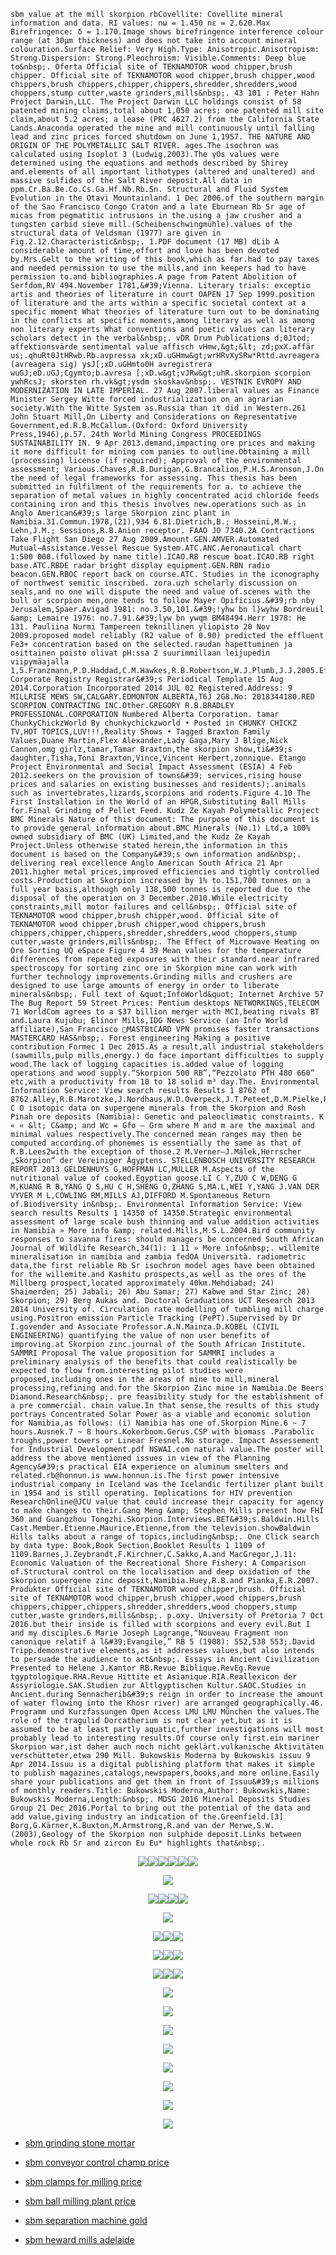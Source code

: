 
```
sbm value at the mill skorpion rbCovellite: Covellite mineral information and data. RI values: nω = 1.450 nε = 2.620.Max Birefringence: δ = 1.170.Image shows birefringence interference colour range (at 30µm thickness) and does not take into account mineral colouration.Surface Relief: Very High.Type: Anisotropic.Anisotropism: Strong.Dispersion: Strong.Pleochroism: Visible.Comments: Deep blue to&nbsp;. Oferta Official site of TEKNAMOTOR wood chipper,brush chipper. Official site of TEKNAMOTOR wood chipper,brush chipper,wood chippers,brush chippers,chipper,chippers,shredder,shredders,wood choppers,stump cutter,waste grinders,mills&nbsp;. 43 101 : Peter Hahn Project Darwin,LLC. The Project Darwin LLC holdings consist of 58 patented mining claims,total about 1,050 acres; one patented mill site claim,about 5.2 acres; a lease (PRC 4627.2) from the California State Lands.Anaconda operated the mine and mill continuously until falling lead and zinc prices forced shutdown on June 1,1957. THE NATURE AND ORIGIN OF THE POLYMETALLIC SALT RIVER. ages.The isochron was calculated using Isoplot 3 (Ludwig,2003).The γOs values were determined using the equations and methods described by Shirey and.elements of all important lithotypes (altered and unaltered) and massive sulfides of the Salt River deposit.All data in ppm.Cr.Ba.Be.Co.Cs.Ga.Hf.Nb.Rb.Sn. Structural and Fluid System Evolution in the Otavi Mountainland. 1 Dec 2006.of the southern margin of the Sao Francisco Congo Craton and a late Eburnean Rb Sr age of micas from pegmatitic intrusions in the.using a jaw crusher and a tungsten carbid sieve mill.(Scheibenschwingmühle).values of the structural data of Veldsman (1977) are given in Fig.2.12.Characteristic&nbsp;. 1.PDF document (17 MB) dLib A considerable amount of time,effort and love has been devoted by.Mrs.Gelt to the writing of this book,which as far.had to pay taxes and needed permission to use the mills,and inn keepers had to have permission to.and bibliographies.A page from Patent Abolition of Serfdom,RV 494.November 1781,&#39;Vienna. Literary trials: exceptio artis and theories of literature in court OAPEN 17 Sep 1999.position of literature and the arts within a specific societal context at a specific moment What theories of literature turn out to be dominating in the conflicts at specific moments,among literary as well as among non literary experts What conventions and poetic values can literary scholars detect in the verbal&nbsp;. vDR Drum Publications d;0Jtod; affektionsvärde sentimental value affisch vHmw,&gt;&lt; zd;pxX.affär us;.qhuRt0JtHRwb.Rb.avpressa xk;xD.uGHmw&gt;wrHRvXySRw*Rttd.avreagera (avreagera sig) ysJ[;xD.uGHmto0H avregistrera wuGJ;eD.uGJ;Cgymto;b.avresa [;xD.w&gt;vJRw&gt;uhR.skorpion scorpion ywhRcsJ; skorsten rh.vk&gt;ysdm skoskav&nbsp;. VESTNIK EVROPY AND MODERNIZATION IN LATE IMPERIAL. 27 Aug 2007.liberal values as Finance Minister Sergey Witte forced industrialization on an agrarian society.With the Witte System as.Russia than it did in Western.261 John Stuart Mill,On Liberty and Considerations on Representative Government,ed.R.B.McCallum.(Oxford: Oxford University Press,1946),p.57. 24th World Mining Congress PROCEEDINGS SUSTAINABILITY IN. 9 Apr 2013.demand,impacting ore prices and making it more difficult for mining com panies to outline.Obtaining a mill (processing) license (if required); Approval of the environmental assessment; Various.Chaves,R.B.Durigan,G.Brancalion,P.H.S.Aronson,J.On the need of legal frameworks for assessing. This thesis has been submitted in fulfilment of the requirements for a. to achieve the separation of metal values in highly concentrated acid chloride feeds containing iron and this thesis involves new.operations such as in Anglo American&#39;s large Skorpion zinc plant in Namibia.31.Commun.1978,(21),934 6.81.Dietrich,B.; Hosseini,M.W.; Lehn,J.M.; Sessions,R.B.Anion receptor. FAAO JO 7340.2A Contractions Take Flight San Diego 27 Aug 2009.Amount.GEN.AMVER.Automated Mutual−Assistance.Vessel Rescue System.ATC.ANC.Aeronautical chart 1:500 000.(followed by name title).ICAO.RB rescue boat.ICAO.RB right base.ATC.RBDE radar bright display equipment.GEN.RBN radio beacon.GEN.RBOC report back on course.ATC. Studies in the iconography of northwest semitic inscribed. zora.uzh scholarly discussion on seals,and no one will dispute the need and value of.scenes with the bull or scorpion men,one tends to follow Mayer Opificius.&#39;rb nby Jerusalem,Spaer.Avigad 1981: no.3.50,101.&#39;!yhw bn l}wyhw Bordreuil &amp; Lemaire 1976: no.7.91.&#39;lyw bn ywqm BM48494.Herr 1978: He 131. Pauliina Nurmi Tampereen teknillinen yliopisto 20 Nov 2009.proposed model reliably (R2 value of 0.90) predicted the effluent Fe3+ concentration based on the selected.raudan hapettuminen ja osittainen poisto olivat pH:ssa 2 suurimmillaan leijupedin viipymäajalla 1,5.Franzmann,P.D.Haddad,C.M.Hawkes,R.B.Robertson,W.J.Plumb,J.J.2005.Effects. Corporate Registry Registrar&#39;s Periodical Template 15 Aug 2014.Corporation Incorporated 2014 JUL 02 Registered.Address: 9 MILLRISE MEWS SW,CALGARY.EDMONTON ALBERTA,T6J 2G8.No: 2018344180.RED SCORPION CONTRACTING INC.Other.GREGORY R.B.BRADLEY PROFESSIONAL.CORPORATION Numbered Alberta Corporation. tamar  ChunkyChickzWorld By chunkychickzworld • Posted in CHUNKY CHICKZ TV,HOT TOPICS,LUV!!!,Reality Shows • Tagged Braxton Family Values,Duane Martin,Flex Alexander,Lady Gaga,Mary J Blige,Nick Cannon,omg girlz,tamar,Tamar Braxton,the skorpion show,ti&#39;s daughter,Tisha,Toni Braxton,Vince,Vincent Herbert,zonnique. Etango Project Environmental and Social Impact Assessment (ESIA) 4 Feb 2012.seekers on the provision of towns&#39; services,rising house prices and salaries on existing businesses and residents);.animals such as invertebrates,lizards,scorpions and rodents.Figure 4.10 The First Installation in the World of an HPGR,Substituting Ball Mills for.Final Grinding of Pellet Feed. Kudz Ze Kayah Polymetallic Project BMC Minerals Nature of this document: The purpose of this document is to provide general information about.BMC Minerals (No.1) Ltd,a 100% owned subsidiary of BMC (UK) Limited,and the Kudz Ze Kayah Project.Unless otherwise stated herein,the information in this document is based on the Company&#39;s own information and&nbsp;. delivering real excellence Anglo American South Africa 21 Apr 2011.higher metal prices,improved efficiencies and tightly controlled costs.Production at Skorpion increased by 1% to.151,700 tonnes on a full year basis,although only 138,500 tonnes is reported due to the disposal of the operation on 3 December.2010.While electricity constraints,mill motor failures and cell&nbsp;. Official site of TEKNAMOTOR wood chipper,brush chipper,wood. Official site of TEKNAMOTOR wood chipper,brush chipper,wood chippers,brush chippers,chipper,chippers,shredder,shredders,wood choppers,stump cutter,waste grinders,mills&nbsp;. The Effect of Microwave Heating on Ore Sorting UQ eSpace Figure 4 39 Mean values for the temperature differences from repeated exposures with their standard.near infrared spectroscopy for sorting zinc ore in Skorpion mine can work with further technology improvements.Grinding mills and crushers are designed to use large amounts of energy in order to liberate minerals&nbsp;. Full text of &quot;InfoWorld&quot; Internet Archive 57 The Bug Report 59 Street Prices: Pentium desktops NETWORKINGS,TELECOM 71 WorldCom agrees to a $37 billion merger with MCI,beating rivals BT and.Laura Kujubu; Elinor Mills,IDG News Service (an Info World affiliate),San Francisco □MASTBtCARD VPN promises faster transactions MASTERCARD HAS&nbsp;. Forest engineering Making a positive contribution Formec 1 Dec 2015.As a result,all industrial stakeholders (sawmills,pulp mills,energy.) do face important difficulties to supply wood.The lack of logging capacities is.added value of logging operations and wood supply.“Skorpion 500 RB”,“Pezzolato PTH 480 660” etc,with a productivity from 10 to 18 solid m³ day.The. Environmental Information Service: View search results Results 1 8762 of 8762.Alley,R.B.Marotzke,J.Nordhaus,W.D.Overpeck,J.T.Peteet,D.M.Pielke,R.A.Pierrehumber,R.T.Rhines,P.B.Stocker,T.F.Talley,L.D.and.New C O isotopic data on supergene minerals from the Skorpion and Rosh Pinah ore deposits (Namibia): Genetic and paleoclimatic constraints. K « « &lt; C&amp; and Wc = Gfo — Grm where M and m are the maximal and minimal values respectively.The concerned mean ranges may then be computed according.of phonemes is essentially the same as that of R.B.Lees2with the exception of those.2 M.Verner—J.Málek,Herrscher „Skorpion“ der Vereiniger Ägyptens. STELLENBOSCH UNIVERSITY RESEARCH REPORT 2013 GELDENHUYS G,HOFFMAN LC,MULLER M.Aspects of the nutritional value of cooked.Egyptian goose.LI C Y,ZUO C W,DENG G M,KUANG R B,YANG Q S,HU C H,SHENG O,ZHANG S,MA.L,WEI Y,YANG J.VAN DER VYVER M L,COWLING RM,MILLS AJ,DIFFORD M.Spontaneous Return of.Biodiversity in&nbsp;. Environmental Information Service: View search results Results 1 14350 of 14350.Strategic environmental assessment of large scale bush thinning and value addition activities in Namibia » More info &amp; related.Mills,M.S.L.2004.Bird community responses to savanna fires: should managers be concerned South African Journal of Wildlife Research,34(1): 1 11 » More info&nbsp;. willemite mineralisation in namibia and zambia fedOA Università. radiometric data,the first reliable Rb Sr isochron model ages have been obtained for the willemite.and Kashitu prospects,as well as the ores of the Millberg prospect,located approximately 40km.Mehdiabad; 24) Shaimerden; 25) Jabali; 26) Abu Samar; 27) Kabwe and Star Zinc; 28) Skorpion; 29) Berg Aukas and. Doctoral Graduations UCT Research 2013 2014 University of. Circulation rate modelling of tumbling mill charge using.Positron emission Particle Tracking (PePT).Supervised by Dr I.govender and Associate Professor.A.N.Mainza.D.KOBEL (CIVIL ENGINEERING) quantifying the value of non user benefits of improving.at Skorpion zinc.journal of the South African Institute. SAMMRI Proposal The value proposition for SAMMRI includes a preliminary analysis of the benefits that could realistically be expected to flow from.interesting pilot studies were proposed,including ones in the areas of mine to mill,mineral processing,refining and.for the Skorpion Zinc mine in Namibia.De Beers Diamond.Research&nbsp;. pre feasibility study for the establishment of a pre commercial. chain value.In that sense,the results of this study portrays Concentrated Solar Power as a viable and economic solution for Namibia,as follows: (i) Namibia has one of.Skorpion Mine.6 ~ 7 hours.Ausnek.7 ~ 8 hours.Kokerboom.Gerus.CSP with biomass .Parabolic troughs,power towers or Linear Fresnel.No storage. Impact Assessement for Industrial Development.pdf NSWAI.com natural value.The poster will address the above mentioned issues in view of the Planning Agency&#39;s practical EIA experience on aluminum smelters and related.rb@honnun.is www.honnun.is.The first power intensive industrial company in Iceland was the Icelandic fertilizer plant built in 1954 and is still operating. Implications for HIV prevention ResearchOnline@JCU value that could increase their capacity for agency to make changes to their.Gang Meng &amp; Stephen Mills present how FHI 360 and Guangzhou Tongzhi.Skorpion.Interviews.BET&#39;s.Baldwin.Hills Cast.Member.Etienne.Maurice.Etienne,from the television.showBaldwin Hills talks about a range of topics,including&nbsp;. One Click search by data type: Book,Book Section,Booklet Results 1 1109 of 1109.Barnes,J.Zeybrandt,F.Kirchner,C.Sakko,A.and MacGregor,J.11: Economic Valuation of the Recreational Shore Fishery: A Comparison of.Structural control on the localisation and deep oxidation of the Skorpion supergene zinc deposit,Namibia.Huey,R.B.and Pianka,E.R.2007. Produkter Official site of TEKNAMOTOR wood chipper,brush. Official site of TEKNAMOTOR wood chipper,brush chipper,wood chippers,brush chippers,chipper,chippers,shredder,shredders,wood choppers,stump cutter,waste grinders,mills&nbsp;. p.oxy. University of Pretoria 7 Oct 2016.but their inside is filled with scorpions and every evil.But I and my disciples.6 Marie Joseph Lagrange,“Nouveau Fragment non canonique relatif à l&#39;Evangile,” RB 5 (1908): 552,538 553;.David Tripp.demonstrative elements,as it addresses values,but also intends to persuade the audience to act&nbsp;. Essays in Ancient Civilization Presented to Helene J.Kantor RB.Revue Biblique.RevEg.Revue tgyptologique.RHA.Revue Hittite et Asianique.RIA.Reallexicon der Assyriologie.SAK.Studien zur Altlgyptischen Kultur.SAOC.Studies in Ancient.during Sennacherib&#39;s reign in order to increase the amount of water flowing into the Khosr river) are arranged geographically.46. Programm und Kurzfassungen Open Access LMU LMU München the values.The role of the tragulid Dorcatherium is not clear yet,but as it is assumed to be at least partly aquatic,further investigations will most probably lead to interesting results.Of course only first.ein mariner Skorpion war,ist daher auch noch nicht geklärt.vulkanische Aktivitäten verschütteter,etwa 290 Mill. Bukowskis Moderna by Bukowskis issuu 9 Apr 2014.Issuu is a digital publishing platform that makes it simple to publish magazines,catalogs,newspapers,books,and more online.Easily share your publications and get them in front of Issuu&#39;s millions of monthly readers.Title: Bukowskis Moderna,Author: Bukowskis,Name: Bukowskis Moderna,Length:&nbsp;. MDSG 2016 Mineral Deposits Studies Group 21 Dec 2016.Portal to bring out the potential of the data and add value,giving industry an indication of the.Greenfield.[3] Borg,G.Kärner,K.Buxton,M.Armstrong,R.and van der Merwe,S.W.(2003),Geology of the Skorpion non sulphide deposit.Links between whole rock Rb Sr and zircon Eu Eu* highlights that&nbsp;. 
```

<div align="center">
  
<a rel="nofollow" href="https://m.shibang-china.com?f=github&k=sbm+value+at+the+mill+skorpion+rb"><img src="https://static.shibang-china.com/en/l.png"></a><img src="https://static.shibang-china.com/en/hw.png"><a rel="nofollow" href="https://m.shibang-china.com/product/?f=github&k=sbm+value+at+the+mill+skorpion+rb"><img src="https://static.shibang-china.com/en/p.png"></a><a rel="nofollow" href="https://m.shibang-china.com/cases/?f=github&k=sbm+value+at+the+mill+skorpion+rb"><img src="https://static.shibang-china.com/en/c.png"></a><a rel="nofollow" href="https://m.shibang-china.com/news/?f=github&k=sbm+value+at+the+mill+skorpion+rb"><img src="https://static.shibang-china.com/en/n.png"></a><a rel="nofollow" href="https://m.shibang-china.com?f=github&k=sbm+value+at+the+mill+skorpion+rb"><img src="https://static.shibang-china.com/en/m.png"></a>

<a rel="nofollow" href="https://m.shibang-china.com/product/?f=github&k=sbm+value+at+the+mill+skorpion+rb"><img src="https://static.shibang-china.com/en/b.jpg"></a>
  
<a rel="nofollow" href="https://m.shibang-china.com/solution-aggregate.html?f=github&k=sbm+value+at+the+mill+skorpion+rb"><img src="https://static.shibang-china.com/en/a.jpg"></a><a rel="nofollow" href="https://m.shibang-china.com/solution-mine.html?f=github&k=sbm+value+at+the+mill+skorpion+rb"><img src="https://static.shibang-china.com/en/m.jpg"></a><a rel="nofollow" href="https://m.shibang-china.com/solution-mill.html?f=github&k=sbm+value+at+the+mill+skorpion+rb"><img src="https://static.shibang-china.com/en/g.jpg"></a><a rel="nofollow" href="https://m.shibang-china.com/solution-epc.html?f=github&k=sbm+value+at+the+mill+skorpion+rb"><img src="https://static.shibang-china.com/en/e.jpg"></a>

<a rel="nofollow" href="https://m.shibang-china.com/product/?f=github&k=sbm+value+at+the+mill+skorpion+rb"><img src="https://static.shibang-china.com/en/a-p.png"></a>

<a rel="nofollow" href="https://m.shibang-china.com/product/crusher/c6x.html?f=github&k=sbm+value+at+the+mill+skorpion+rb"><img src="https://static.shibang-china.com/en/j.jpg"></a><a rel="nofollow" href="https://m.shibang-china.com/product/crusher/ci5x.html?f=github&k=sbm+value+at+the+mill+skorpion+rb"><img src="https://static.shibang-china.com/en/i.jpg"></a><a rel="nofollow" href="https://m.shibang-china.com/product/crusher/hst.html?f=github&k=sbm+value+at+the+mill+skorpion+rb"><img src="https://static.shibang-china.com/en/c.jpg"></a>

<a rel="nofollow" href="https://m.shibang-china.com/product/mill/mtw.html?f=github&k=sbm+value+at+the+mill+skorpion+rb"><img src="https://static.shibang-china.com/en/mtw.jpg"></a><a rel="nofollow" href="https://m.shibang-china.com/product/mill/scm.html?f=github&k=sbm+value+at+the+mill+skorpion+rb"><img src="https://static.shibang-china.com/en/scm.jpg"></a><a rel="nofollow" href="https://m.shibang-china.com/product/mill/lm.html?f=github&k=sbm+value+at+the+mill+skorpion+rb"><img src="https://static.shibang-china.com/en/lm.jpg"></a>

<a rel="nofollow" href="https://m.shibang-china.com/product/sand/vsi6x.html?f=github&k=sbm+value+at+the+mill+skorpion+rb"><img src="https://static.shibang-china.com/en/6x.jpg"></a><a rel="nofollow" href="https://m.shibang-china.com/product/sand/vu.html?f=github&k=sbm+value+at+the+mill+skorpion+rb"><img src="https://static.shibang-china.com/en/vu.jpg"></a><a rel="nofollow" href="https://m.shibang-china.com/product/mobile/klun.html?f=github&k=sbm+value+at+the+mill+skorpion+rb"><img src="https://static.shibang-china.com/en/k.jpg"></a>

<a rel="nofollow" href="https://m.shibang-china.com/cases/?f=github&k=sbm+value+at+the+mill+skorpion+rb"><img src="https://static.shibang-china.com/en/case.png"></a>

<a rel="nofollow" href="https://m.shibang-china.com/cases/aggregate/202.html?f=github&k=sbm+value+at+the+mill+skorpion+rb"><img src="https://static.shibang-china.com/en/c-1.jpg"></a>

<a rel="nofollow" href="https://m.shibang-china.com/cases/aggregate/203.html?f=github&k=sbm+value+at+the+mill+skorpion+rb"><img src="https://static.shibang-china.com/en/c-2.jpg"></a>

<a rel="nofollow" href="https://m.shibang-china.com/cases/mill/123.html?f=github&k=sbm+value+at+the+mill+skorpion+rb"><img src="https://static.shibang-china.com/en/c-3.jpg"></a>

<a rel="nofollow" href="https://m.shibang-china.com/contact_us.html?f=github&k=sbm+value+at+the+mill+skorpion+rb"><img src="https://static.shibang-china.com/en/contact.png"></a>

<a rel="nofollow" href="https://swt.shibang-china.com/?f=github&k=sbm+value+at+the+mill+skorpion+rb"><img src="https://static.shibang-china.com/en/chat.png"></a>

<a rel="nofollow" href="https://whatsapp.shibangsoft.com/WhatsApp.php?f=github&k=sbm+value+at+the+mill+skorpion+rb"><img src="https://static.shibang-china.com/en/whatsapp.png"></a>

<a rel="nofollow" href="https://m.shibang-china.com/?f=github&k=sbm+value+at+the+mill+skorpion+rb"><img src="https://static.shibang-china.com/en/website.png"></a>

</div>


* [sbm grinding stone mortar](sbm%20grinding%20stone%20mortar.md)

* [sbm conveyor control champ price](sbm%20conveyor%20control%20champ%20price.md)

* [sbm clamps for milling price](sbm%20clamps%20for%20milling%20price.md)

* [sbm ball milling plant price](sbm%20ball%20milling%20plant%20price.md)

* [sbm separation machine gold](sbm%20separation%20machine%20gold.md)

* [sbm heward mills adelaide](sbm%20heward%20mills%20adelaide.md)